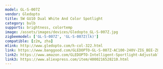 ```yaml
---
model: GL-S-007Z
vendor: Gledopto
title: 5W GU10 Dual White And Color Spotlight 
category: bulb
supports: brightness, colortemp
image: /assets/images/devices/Gledopto_GL-S-007Z.jpg
zigbeemodel: ['GL-S-007Z', 'GL-S-007Z(lk)']
compatible: [z2m, zha]
mlink: http://www.gledopto.com/h-col-322.html
link: https://www.banggood.com/GLEDOPTO-GL-S-007Z-AC100-240V-ZIG_BEE-ZLL-RGBCCT-GU10-5W-LED-Spotlight-Bulb-Work-with-Amazon-Echo-p-1477501.html
link2: https://www.amazon.com/GLEDOPTO-Intelligent-Sportlight-Adjustable-Brightness/dp/B07QWRLDMT
link3: https://www.aliexpress.com/item/4000216528210.html
---
```

